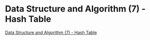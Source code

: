 # Data Structure and Algorithm (7) - Hash Table
[Data Structure and Algorithm (7) - Hash Table](https://aiwithcloud.com/2022/09/19/data_structure_and_algorithm_7___hash_table/)